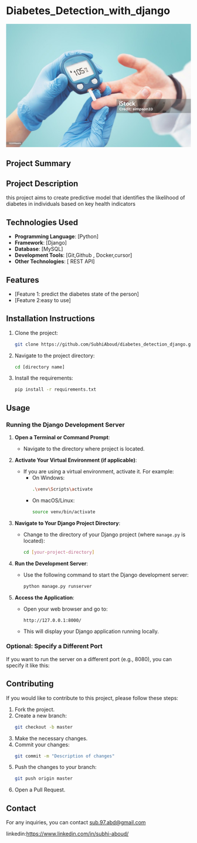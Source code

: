# Diabetes_Detection_with_django
![Diabetes Image](images/diabetes_pic.jpg)
## Project Summary

## Project Description
this project aims to create predictive model that identifies the likelihood of diabetes in individuals based on key health indicators

## Technologies Used
- **Programming Language**: [Python]
- **Framework**: [Django]
- **Database**: [MySQL]
- **Development Tools**: [Git,Github , Docker,cursor]
- **Other Technologies**: [ REST API]

## Features
- [Feature 1: predict the diabetes state of the person]
- [Feature 2:easy to use]

## Installation Instructions
1. Clone the project:
   ```bash
   git clone https://github.com/SubhiAboud/diabetes_detection_django.git
   ```
2. Navigate to the project directory:
   ```bash
   cd [directory name]
   ```
3. Install the requirements:
   ```bash
   pip install -r requirements.txt
   ```

## Usage
### Running the Django Development Server

1. **Open a Terminal or Command Prompt**:
   - Navigate to the directory where  project is located.

2. **Activate Your Virtual Environment (if applicable)**:
   - If you are using a virtual environment, activate it. For example:
     - On Windows:
       ```bash
       .\venv\Scripts\activate
       ```
     - On macOS/Linux:
       ```bash
       source venv/bin/activate
       ```

3. **Navigate to Your Django Project Directory**:
   - Change to the directory of your Django project (where `manage.py` is located):
     ```bash
     cd [your-project-directory]
     ```

4. **Run the Development Server**:
   - Use the following command to start the Django development server:
     ```bash
     python manage.py runserver
     ```

5. **Access the Application**:
   - Open your web browser and go to:
     ```
     http://127.0.0.1:8000/
     ```
   - This will display your Django application running locally.

### Optional: Specify a Different Port
If you want to run the server on a different port (e.g., 8080), you can specify it like this:

## Contributing
If you would like to contribute to this project, please follow these steps:
1. Fork the project.
2. Create a new branch:
   ```bash
   git checkout -b master
   ```
3. Make the necessary changes.
4. Commit your changes:
   ```bash
   git commit -m "Description of changes"
   ```
5. Push the changes to your branch:
   ```bash
   git push origin master
   ```
6. Open a Pull Request.



## Contact
For any inquiries, you can contact sub.97.abd@gmail.com

linkedin:https://www.linkedin.com/in/subhi-aboud/

